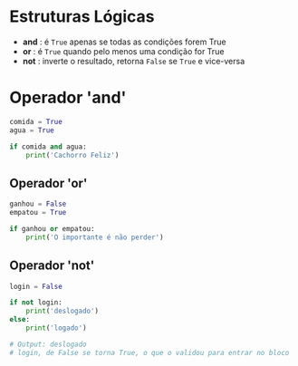 # Estruturas Lógicas

- **and** : é ``True`` apenas se todas as condições forem True
- **or**  : é ``True`` quando pelo menos uma condição for True
- **not** : inverte o resultado, retorna ``False`` se ``True`` e vice-versa


# Operador 'and'


````python
comida = True
agua = True

if comida and agua:
    print('Cachorro Feliz')
````

## Operador 'or'


````python
ganhou = False
empatou = True

if ganhou or empatou:
    print('O importante é não perder')
````

## Operador 'not'


````python
login = False

if not login:
    print('deslogado')
else:
    print('logado')

# Output: deslogado
# login, de False se torna True, o que o validou para entrar no bloco 'if'
````